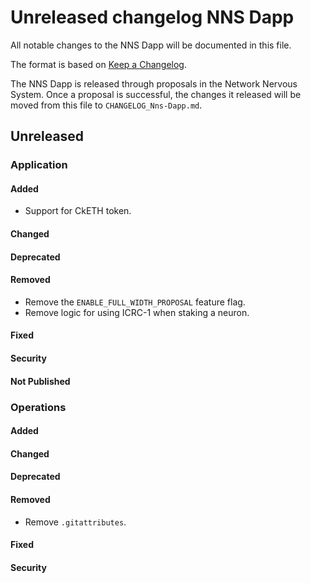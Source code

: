 # Unreleased changelog NNS Dapp

All notable changes to the NNS Dapp will be documented in this file.

The format is based on [Keep a Changelog](https://keepachangelog.com/en/1.0.0/).

The NNS Dapp is released through proposals in the Network Nervous System. Once a
proposal is successful, the changes it released will be moved from this file to
`CHANGELOG_Nns-Dapp.md`.

## Unreleased

### Application

#### Added

* Support for CkETH token.

#### Changed

#### Deprecated

#### Removed

* Remove the `ENABLE_FULL_WIDTH_PROPOSAL` feature flag.
* Remove logic for using ICRC-1 when staking a neuron.

#### Fixed

#### Security

#### Not Published

### Operations

#### Added

#### Changed

#### Deprecated

#### Removed

* Remove `.gitattributes`.

#### Fixed

#### Security
